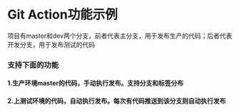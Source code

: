 # Git Action功能示例
项目有master和dev两个分支，前者代表主分支，用于发布生产的代码；后者代表开发分支，用于发布测试的代码
###  支持下面的功能
#### 1.生产环境master的代码，手动执行发布。支持分支和标签分布
#### 2.上测试环境的代码，自动执行发布。每次有代码推送到该分支则自动执行发布
